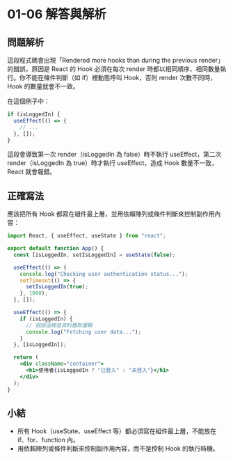# 01-06 解答與解析

## 問題解析

這段程式碼會出現「Rendered more hooks than during the previous render」的錯誤，原因是 React 的 Hook 必須在每次 render 時都以相同順序、相同數量執行。你不能在條件判斷（如 if）裡動態呼叫 Hook，否則 render 次數不同時，Hook 的數量就會不一致。

在這個例子中：

```jsx
if (isLoggedIn) {
  useEffect(() => {
    // ...
  }, []);
}
```

這段會導致第一次 render（isLoggedIn 為 false）時不執行 useEffect，第二次 render（isLoggedIn 為 true）時才執行 useEffect，造成 Hook 數量不一致，React 就會報錯。

## 正確寫法

應該把所有 Hook 都寫在組件最上層，並用依賴陣列或條件判斷來控制副作用內容：

```jsx
import React, { useEffect, useState } from "react";

export default function App() {
  const [isLoggedIn, setIsLoggedIn] = useState(false);

  useEffect(() => {
    console.log("Checking user authentication status...");
    setTimeout(() => {
      setIsLoggedIn(true);
    }, 1000);
  }, []);

  useEffect(() => {
    if (isLoggedIn) {
      // 假設這裡是資料獲取邏輯
      console.log("Fetching user data...");
    }
  }, [isLoggedIn]);

  return (
    <div className="container">
      <h1>使用者{isLoggedIn ? "已登入" : "未登入"}</h1>
    </div>
  );
}
```

## 小結

- 所有 Hook（useState、useEffect 等）都必須寫在組件最上層，不能放在 if、for、function 內。
- 用依賴陣列或條件判斷來控制副作用內容，而不是控制 Hook 的執行時機。
